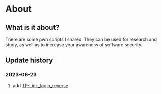 # About

## What is it about?

There are some pwn scripts I shared. They can be used for research and study, as well as to increase your awareness of software security.

## Update history

### 2023-06-23
1. add [TP-Link_login_reverse](./pwns/TP-Link_login_reverse/readme.md)
